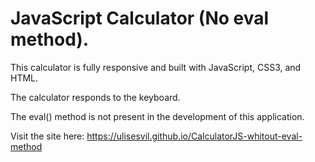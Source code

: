 # JavaScript Calculator (No eval method).

This calculator is fully responsive and built with JavaScript, CSS3, and HTML.

The calculator responds to the keyboard.

The eval() method is not present in the development of this application.

Visit the site here: https://ulisesvil.github.io/CalculatorJS-whitout-eval-method